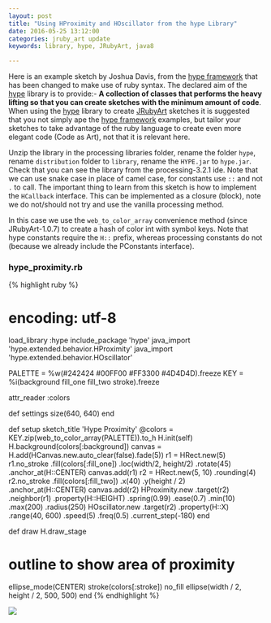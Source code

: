 ```yaml
---
layout: post
title: "Using HProximity and HOscillator from the hype Library"
date: 2016-05-25 13:12:00
categories: jruby_art update
keywords: library, hype, JRubyArt, java8

---
```


Here is an example sketch by Joshua Davis, from the [hype framework][hype_framework] that has been changed to make use of ruby syntax.
The declared aim of the [hype][hype_library] library is to provide:-
__A collection of classes that performs the heavy lifting so that you can create sketches with the minimum amount of code__. When using the [hype][hype_library] library to create [JRubyArt][jruby_art] sketches it is suggested that you not simply ape the [hype framework][hype_framework] examples, but tailor your sketches to take advantage of the ruby language to create even more elegant code (Code as Art), not that it is relevant here. 

Unzip the library in the processing libraries folder, rename the folder `hype`, rename `distribution` folder to `library`, rename the `HYPE.jar` to `hype.jar`. Check that you can see the library from the processing-3.2.1 ide. Note that we can use snake case in place of camel case, for constants use `::` and not `.` to call. The important thing to learn from this sketch is how to implement the `HCallback` interface. This can be implemented as a closure (block), note we do not/should not try and use the vanilla processing method. 

In this case we use the `web_to_color_array` convenience method (since JRubyArt-1.0.7) to create a hash of color int with symbol keys. Note that hype constants require the `H::` prefix, whereas processing constants do not (because we already include the PConstants interface). 

### hype_proximity.rb ###

{% highlight ruby %}

# encoding: utf-8
load_library :hype
include_package 'hype'
java_import 'hype.extended.behavior.HProximity'
java_import 'hype.extended.behavior.HOscillator'

PALETTE = %w(#242424 #00FF00 #FF3300 #4D4D4D).freeze
KEY = %i(background fill_one fill_two stroke).freeze

attr_reader :colors

def settings
  size(640, 640)
end

def setup
  sketch_title 'Hype Proximity'
  @colors = KEY.zip(web_to_color_array(PALETTE)).to_h
  H.init(self)
  H.background(colors[:background])
  canvas = H.add(HCanvas.new.auto_clear(false).fade(5))
  r1 = HRect.new(5)
  r1.no_stroke
    .fill(colors[:fill_one])
    .loc(width/2, height/2)
    .rotate(45)
    .anchor_at(H::CENTER)
  canvas.add(r1)
  r2 = HRect.new(5, 10)
            .rounding(4)
  r2.no_stroke
    .fill(colors[:fill_two])
    .x(40)
    .y(height / 2)
    .anchor_at(H::CENTER)
  canvas.add(r2)
  HProximity.new
            .target(r2)
            .neighbor(r1)
            .property(H::HEIGHT)
            .spring(0.99)
            .ease(0.7)
            .min(10)
            .max(200)
            .radius(250)
  HOscillator.new
             .target(r2)
             .property(H::X)
             .range(40, 600)
             .speed(5)
             .freq(0.5)
             .current_step(-180)
end

def draw
  H.draw_stage
  # outline to show area of proximity  
  ellipse_mode(CENTER)
  stroke(colors[:stroke])
  no_fill
  ellipse(width / 2, height / 2, 500, 500)
end
{% endhighlight %}

<img src="/assets/proximity.png" />

[jruby_art]:https://ruby-processing.github.io/index.html
[hype_library]:https://github.com/hype/HYPE_Processing
[hype_framework]:http://www.hypeframework.org/